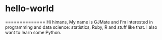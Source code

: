 # hello-world
==============
Hi himans, My name is GJMate and I'm interested in programming and data science: statistics, Ruby, R and stuff like that. I also want to learn some Python.

